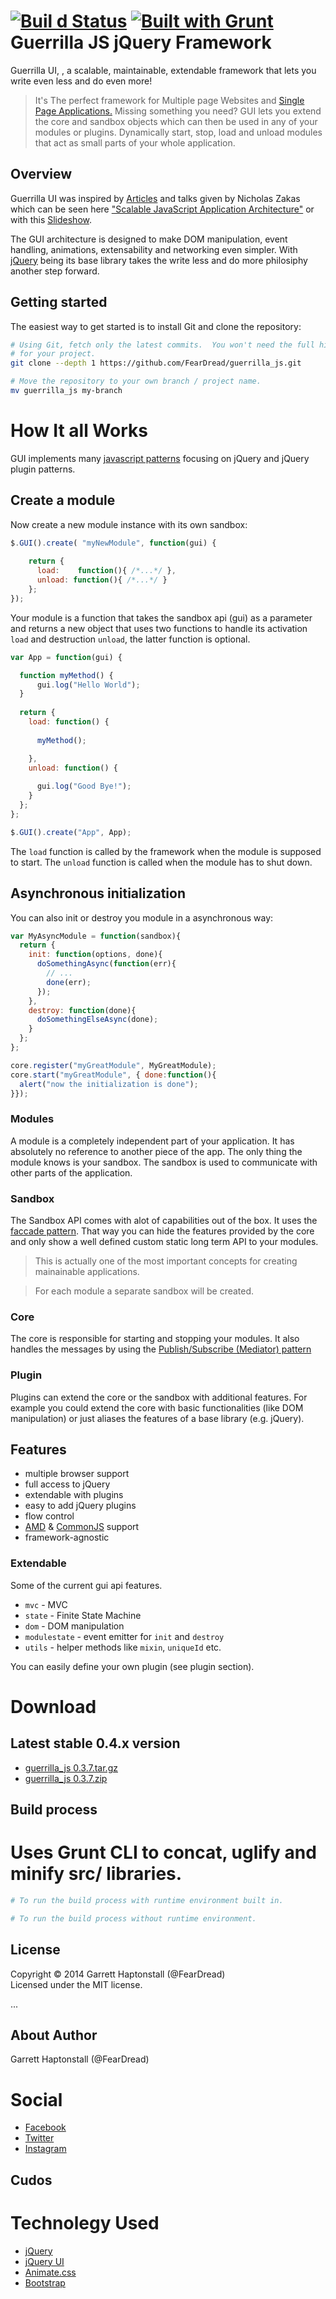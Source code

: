 [![Buil d Status](https://travis-ci.org/FearDread/guerrilla_js.svg?branch=master)](https://travis-ci.org/FearDread/guerrilla_js) [![Built with Grunt](https://cdn.gruntjs.com/builtwith.png)](http://gruntjs.com/) 
Guerrilla JS jQuery Framework
=============================
Guerrilla UI, <GUI>, a scalable, maintainable, extendable framework that lets you write even less and do even more! 

> It's The perfect framework for Multiple page Websites and [Single Page Applications.](http://en.wikipedia.org/wiki/Single-page_application)  Missing something you need?  GUI lets you extend the core and sandbox objects which can then be used in any of your modules or plugins.  Dynamically start, stop, load and unload modules that act as small parts of your whole application. 

## Overview

Guerrilla UI was inspired by [Articles](http://www.ubelly.com/2011/11/scalablejs/) and talks given by Nicholas Zakas which can be seen here ["Scalable JavaScript Application Architecture"](https://www.youtube.com/watch?v=vXjVFPosQHw) or with this [Slideshow](http://www.slideshare.net/nzakas/scalable-javascript-application-architecture).

The GUI architecture is designed to make DOM manipulation, event handling, animations, extensability and networking even simpler.  With [jQuery](https://jquery.com) being its base library <GUI> takes the write less and do more philosiphy another step forward.
 
## Getting started ##

The easiest way to get started is to install Git and clone the repository:

``` bash
# Using Git, fetch only the latest commits.  You won't need the full history
# for your project.
git clone --depth 1 https://github.com/FearDread/guerrilla_js.git

# Move the repository to your own branch / project name.
mv guerrilla_js my-branch 

```

# How It all Works #
GUI implements many [javascript patterns](http://shichuan.github.io/javascript-patterns/) focusing on jQuery and jQuery plugin patterns. 


## Create a module

Now create a new module instance with its own sandbox:

```javascript
$.GUI().create( "myNewModule", function(gui) {
    
    return {
      load:    function(){ /*...*/ },
      unload: function(){ /*...*/ }
    };
});
```

Your module is a function that takes the sandbox api (gui) as a parameter and returns a new object that uses two functions to handle its activation `load` and destruction `unload`, the latter function is optional.

```javascript
var App = function(gui) {

  function myMethod() {
      gui.log("Hello World");
  }
  
  return {
    load: function() { 
      
      myMethod();

    },
    unload: function() { 
      
      gui.log("Good Bye!");
    }
  };
};

$.GUI().create("App", App);
```

The `load` function is called by the framework when the module is supposed to
start. The `unload` function is called when the module has to shut down.

## Asynchronous initialization

You can also init or destroy you module in a asynchronous way:

```javascript
var MyAsyncModule = function(sandbox){
  return {
    init: function(options, done){
      doSomethingAsync(function(err){
        // ...
        done(err);
      });
    },
    destroy: function(done){
      doSomethingElseAsync(done);
    }
  };
};

core.register("myGreatModule", MyGreatModule);
core.start("myGreatModule", { done:function(){
  alert("now the initialization is done");
}});
```

### Modules
A module is a completely independent part of your application.
It has absolutely no reference to another piece of the app.
The only thing the module knows is your sandbox.
The sandbox is used to communicate with other parts of the application.

### Sandbox
The <GUI> Sandbox API comes with alot of capabilities out of the box.  It uses the [faccade pattern](https://en.wikipedia.org/wiki/Facade_pattern).  That way you can hide the features provided by the core and only show a well defined custom static long term API to your modules.

> This is actually one of the most important concepts for creating
mainainable applications.

> For each module a separate sandbox will be created.

### Core

The core is responsible for starting and stopping your modules.
It also handles the messages by using the
[Publish/Subscribe (Mediator) pattern](https://en.wikipedia.org/wiki/Publish%E2%80%93subscribe_pattern)

### Plugin

Plugins can extend the core or the sandbox with additional features.
For example you could extend the core with basic functionalities
(like DOM manipulation) or just aliases the features of a base library (e.g. jQuery).

## Features

+ multiple browser support
+ full access to jQuery
+ extendable with plugins
+ easy to add jQuery plugins
+ flow control
+ [AMD](https://en.wikipedia.org/wiki/Asynchronous_module_definition) & [CommonJS](http://www.commonjs.org/) support
+ framework-agnostic

### Extendable

Some of the current gui api features.

- `mvc` - MVC
- `state` - Finite State Machine
- `dom` - DOM manipulation
- `modulestate` - event emitter for `init` and `destroy`
- `utils` - helper methods like `mixin`, `uniqueId` etc.

You can easily define your own plugin (see plugin section).

# Download

## Latest stable 0.4.x version

- [guerrilla_js 0.3.7.tar.gz](https://github.com/FearDread/guerrilla_js/tarball)
- [guerrilla_js 0.3.7.zip](https://github.com/FearDread/guerrilla_js/zipball)

## Build process ##
# Uses Grunt CLI to concat, uglify and minify src/ libraries.

``` bash
# To run the build process with runtime environment built in.

# To run the build process without runtime environment. 

```

## License ##
Copyright © 2014 Garrett Haptonstall (@FearDread)  
Licensed under the MIT license.

...

## About Author ##
Garrett Haptonstall (@FearDread)

# Social
  - [Facebook](https://www.facebook.com/ghaptonstall)
  - [Twitter](https://twitter.com/G_HAP)
  - [Instagram](https://instagram.com#/ghap205)

## Cudos ##


# Technolegy Used
  - [jQuery](http://jquery.org)
  - [jQuery UI](http://jqueryui.com)
  - [Animate.css](https://daneden.github.io/animate.css/)
  - [Bootstrap](http://getbootstrap.com)
